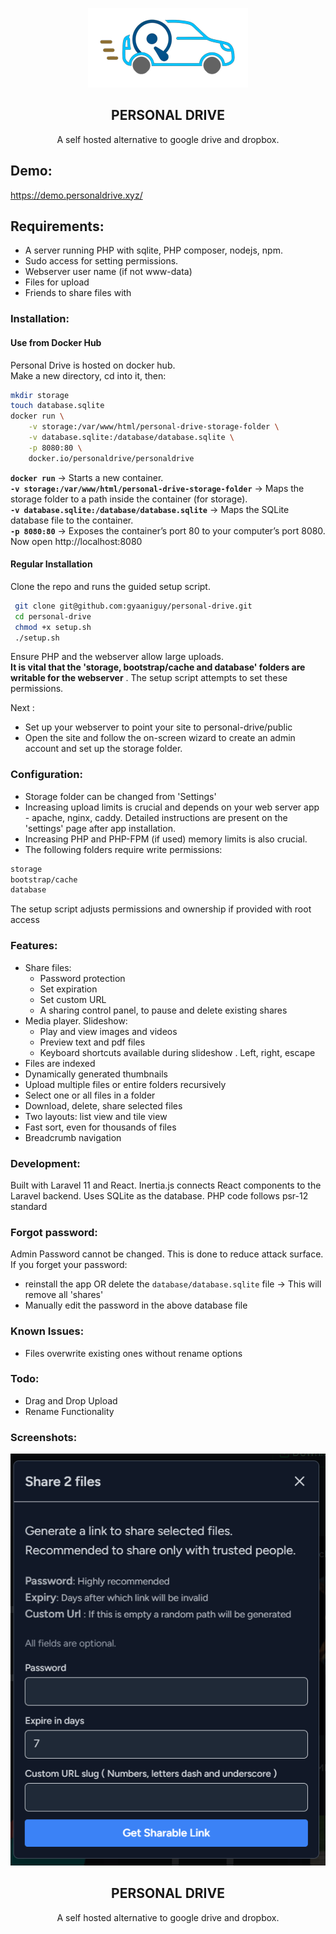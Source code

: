 <p align="center">
  <img src="public/img/logo.png" alt="Logo">
 <h2 align="center">PERSONAL DRIVE</h2>
 <p align="center">A self hosted alternative to google drive and dropbox. 
</p>

## Demo:
https://demo.personaldrive.xyz/

## Requirements:
- A server running PHP with sqlite, PHP composer, nodejs, npm.
- Sudo access for setting permissions.
- Webserver user name (if not www-data)
- Files for upload
- Friends to share files with

### Installation:
#### Use from Docker Hub 
Personal Drive is hosted on docker hub.  
Make a new directory, cd into it, then:
```bash
mkdir storage
touch database.sqlite
docker run \
    -v storage:/var/www/html/personal-drive-storage-folder \
    -v database.sqlite:/database/database.sqlite \
    -p 8080:80 \
    docker.io/personaldrive/personaldrive
```
**`docker run`** → Starts a new container.  
**`-v storage:/var/www/html/personal-drive-storage-folder`** → Maps the storage folder to a path inside the container (for storage).  
**`-v database.sqlite:/database/database.sqlite`** → Maps the SQLite database file to the container.  
**`-p 8080:80`** → Exposes the container’s port 80 to your computer’s port 8080.  
Now open http://localhost:8080  

#### Regular Installation
Clone the repo and runs the guided setup script.
```bash
 git clone git@github.com:gyaaniguy/personal-drive.git
 cd personal-drive
 chmod +x setup.sh
 ./setup.sh
```

Ensure PHP and the webserver allow large uploads.   
**It is vital that the 'storage, bootstrap/cache and database' folders are writable for the webserver** . The setup script attempts to set these permissions.

 
Next :
- Set up your webserver to point your site to personal-drive/public
- Open the site and follow the on-screen wizard to create an admin account and set up the storage folder.



### Configuration:
- Storage folder can be changed from 'Settings'
- Increasing upload limits is crucial and depends on your web server app - apache, nginx, caddy. Detailed instructions are present on the 'settings' page after app installation.
- Increasing PHP and PHP-FPM (if used) memory limits is also crucial.
- The following folders require write permissions:
```bash
storage
bootstrap/cache
database
```
The setup script adjusts permissions and ownership if provided with root access

### Features:  

- Share files:
  - Password protection
  - Set expiration
  - Set custom URL
  - A sharing control panel, to pause and delete existing shares
- Media player. Slideshow:
  - Play and view images and videos
  - Preview text and pdf files
  - Keyboard shortcuts available during slideshow . Left, right, escape
- Files are indexed
- Dynamically generated thumbnails
- Upload multiple files or entire folders recursively
- Select one or all files in a folder
- Download, delete, share selected files
- Two layouts: list view and tile view
- Fast sort, even for thousands of files
- Breadcrumb navigation

### Development:
Built with Laravel 11 and React. Inertia.js connects React components to the Laravel backend. Uses SQLite as the database.
PHP code follows psr-12 standard

### Forgot password: 
Admin Password cannot be changed. This is done to reduce attack surface. If you forget your password: 
- reinstall the app OR delete the `database/database.sqlite` file -> This will remove all 'shares'
- Manually edit the password in the above database file

### Known Issues:
- Files overwrite existing ones without rename options

### Todo:
- Drag and Drop Upload
- Rename Functionality

### Screenshots:

<p align="center">
  <img src="public/img/share-screen.png" alt="Logo">
 <h2 align="center">PERSONAL DRIVE</h2>
 <p align="center">A self hosted alternative to google drive and dropbox. 
</p>
